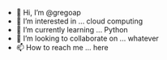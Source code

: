 - 👋 Hi, I’m @gregoap
- 👀 I’m interested in ... cloud computing
- 🌱 I’m currently learning ... Python
- 💞️ I’m looking to collaborate on ... whatever
- 📫 How to reach me ... here

<!---
gregoap/gregoap is a ✨ special ✨ repository because its `README.md` (this file) appears on your GitHub profile.
You can click the Preview link to take a look at your changes.
--->
